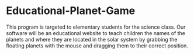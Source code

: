 # Educational-Planet-Game
This program is targeted to elementary students for the science class. Our software will be an educational website to teach children the names of the planets and where they are located in the solar system by grabbing the floating planets with the mouse and dragging them to their correct position.
